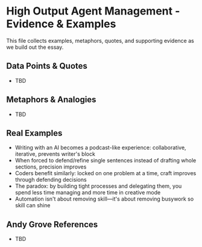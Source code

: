 # High Output Agent Management - Evidence & Examples

This file collects examples, metaphors, quotes, and supporting evidence as we build out the essay.

## Data Points & Quotes
- TBD

## Metaphors & Analogies
- TBD

## Real Examples
- Writing with an AI becomes a podcast-like experience: collaborative, iterative, prevents writer's block
- When forced to defend/refine single sentences instead of drafting whole sections, precision improves
- Coders benefit similarly: locked on one problem at a time, craft improves through defending decisions
- The paradox: by building tight processes and delegating them, you spend less time managing and more time in creative mode
- Automation isn't about removing skill—it's about removing busywork so skill can shine

## Andy Grove References
- TBD
